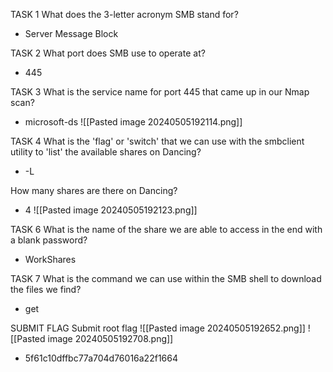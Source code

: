 TASK 1
What does the 3-letter acronym SMB stand for?
- Server Message Block

TASK 2
What port does SMB use to operate at?
- 445

TASK 3
What is the service name for port 445 that came up in our Nmap scan?
- microsoft-ds
![[Pasted image 20240505192114.png]]

TASK 4
What is the 'flag' or 'switch' that we can use with the smbclient utility to 'list' the available shares on Dancing?
- -L

How many shares are there on Dancing?
- 4
![[Pasted image 20240505192123.png]]

TASK 6
What is the name of the share we are able to access in the end with a blank password?
- WorkShares

TASK 7
What is the command we can use within the SMB shell to download the files we find?
- get

SUBMIT FLAG
Submit root flag
![[Pasted image 20240505192652.png]]
![[Pasted image 20240505192708.png]]
- 5f61c10dffbc77a704d76016a22f1664